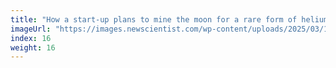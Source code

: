```yaml
---
title: "How a start-up plans to mine the moon for a rare form of helium"
imageUrl: "https://images.newscientist.com/wp-content/uploads/2025/03/13154209/SEI_243688489.jpg?width=788"
index: 16
weight: 16
---
```

